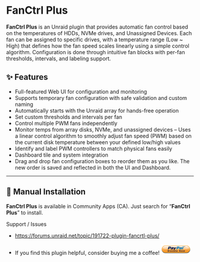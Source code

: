 # **FanCtrl Plus**

**FanCtrl Plus** is an Unraid plugin that provides automatic fan control based on the temperatures of HDDs, NVMe drives, and Unassigned Devices.
Each fan can be assigned to specific drives, with a temperature range (Low ~ High) that defines how the fan speed scales linearly using a simple control algorithm.
Configuration is done through intuitive fan blocks with per-fan thresholds, intervals, and labeling support.

## ✨ Features

- Full-featured Web UI for configuration and monitoring
- Supports temporary fan configuration with safe validation and custom naming
- Automatically starts with the Unraid array for hands-free operation
- Set custom thresholds and intervals per fan
- Control multiple PWM fans independently
- Monitor temps from array disks, NVMe, and unassigned devices
– Uses a linear control algorithm to smoothly adjust fan speed (PWM) based on the current disk temperature between your defined low/high values
- Identify and label PWM controllers to match physical fans easily
- Dashboard tile and system integration
- Drag and drop fan configuration boxes to reorder them as you like. The new order is saved and reflected in both the UI and Dashboard.

---

## 🔧 Manual Installation

**FanCtrl Plus** is available in Community Apps (CA). Just search for “**FanCtrl Plus**” to install.

Support / Issues
- https://forums.unraid.net/topic/191722-plugin-fancrtl-plus/

- If you find this plugin helpful, consider buying me a coffee! <a href="https://www.paypal.com/paypalme/cck9393" target="_blank">
  <img src="https://raw.githubusercontent.com/ck9393/fanctrlplus/dev/.github/assets/donate.png" alt="Donate" width="80">
</a>
